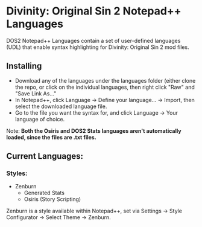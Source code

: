 # Divinity: Original Sin 2 Notepad++ Languages

DOS2 Notepad++ Languages contain a set of user-defined languages (UDL) that enable syntax highlighting for Divinity: Original Sin 2 mod files.

## Installing

* Download any of the languages under the languages folder (either clone the repo, or click on the individual languages, then right click "Raw" and "Save Link As..."
* In Notepad++, click Language -> Define your language... -> Import, then select the downloaded language file.
* Go to the file you want the syntax for, and click Language -> Your language of choice.


Note: **Both the Osiris and DOS2 Stats languages aren't automatically loaded, since the files are .txt files.**

## Current Languages:

### Styles:

* Zenburn
	* Generated Stats
	* Osiris (Story Scripting)

Zenburn is a style available within Notepad++, set via Settings -> Style Configurator -> Select Theme -> Zenburn.